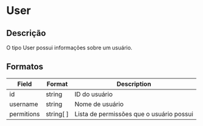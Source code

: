 # User

## Descrição

O tipo User possui informações sobre um usuário.

## Formatos

| Field | Format | Description |
|-------|-------|-------------|
| id | string | ID do usuário |
| username | string | Nome de usuário |
| permitions | string[ ] | Lista de permissões que o usuário possui  |
